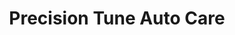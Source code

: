 ---
title: "Precision Tune Auto Care"
url: /baton-rouge/precision-tune-auto-care/
shop: car repair
---